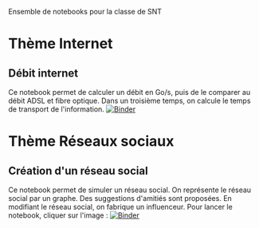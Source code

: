 Ensemble de notebooks pour la classe de SNT
# Thème Internet

## Débit internet
Ce notebook permet de calculer un débit en Go/s, puis de le comparer au débit ADSL et fibre optique.
Dans un troisième temps, on calcule le temps de transport de l'information.
[![Binder](https://mybinder.org/badge_logo.svg)](https://mybinder.org/v2/gh/josedelamare/SNT/main?filepath=Internet%2Fdebit_internet.ipynb)

# Thème Réseaux sociaux
## Création d'un réseau social
Ce notebook permet de simuler un réseau social. On représente le réseau social par un graphe. Des suggestions d'amitiés sont proposées. En modifiant le réseau social, on fabrique un influenceur. Pour lancer le notebook, cliquer sur l'image : 
[![Binder](https://mybinder.org/badge_logo.svg)](https://mybinder.org/v2/gh/josedelamare/SNT/main?filepath=Resaux_sociaux%2Ftravail_recommandation.ipynb)
